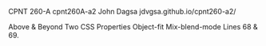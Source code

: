 CPNT 260-A
cpnt260A-a2
John Dagsa
jdvgsa.github.io/cpnt260-a2/

Above & Beyond
Two CSS Properties
Object-fit
Mix-blend-mode
Lines 68 & 69.